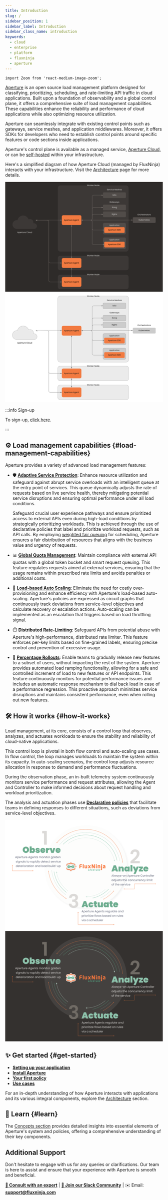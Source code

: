 ```yaml
---
title: Introduction
slug: /
sidebar_position: 1
sidebar_label: Introduction
sidebar_class_name: introduction
keywords:
  - cloud
  - enterprise
  - platform
  - fluxninja
  - aperture
---
```


```mdx-code-block
import Zoom from 'react-medium-image-zoom';
```

[Aperture](https://github.com/fluxninja/aperture) is an open source load
management platform designed for classifying, prioritizing, scheduling, and
rate-limiting API traffic in cloud applications. Built upon a foundation of
observability and a global control plane, it offers a comprehensive suite of
load management capabilities. These capabilities enhance the reliability and
performance of cloud applications while also optimizing resource utilization.

Aperture can seamlessly integrate with existing control points such as gateways,
service meshes, and application middlewares. Moreover, it offers SDKs for
developers who need to establish control points around specific features or code
sections inside applications.

Aperture's control plane is available as a managed service, [Aperture
Cloud][cloud], or can be [self-hosted][self-hosted] within your infrastructure.

Here's a simplified diagram of how Aperture Cloud (managed by FluxNinja)
interacts with your infrastructure. Visit the [Architecture][architecture] page
for more details.

![Aperture Architecture (dark)](./assets/img/aperture-architecture-dark.svg#gh-dark-mode-only)
![Aperture Architecture (light)](./assets/img/aperture-architecture-light.svg#gh-light-mode-only)

:::info Sign-up

To sign-up, [click here][sign-up].

:::

## ⚙️ Load management capabilities {#load-management-capabilities}

Aperture provides a variety of advanced load management features:

- 🛡️
  [**Adaptive Service Protection**](/use-cases/adaptive-service-protection/adaptive-service-protection.md):
  Enhance resource utilization and safeguard against abrupt service overloads
  with an intelligent queue at the entry point of services. This queue
  dynamically adjusts the rate of requests based on live service health, thereby
  mitigating potential service disruptions and ensuring optimal performance
  under all load conditions.

  Safeguard crucial user experience pathways and ensure prioritized access to
  external APIs even during high-load conditions by strategically prioritizing
  workloads. This is achieved through the use of declarative policies that label
  and prioritize workload requests, such as API calls. By employing
  [weighted fair queuing](https://en.wikipedia.org/wiki/Weighted_fair_queueing)
  for scheduling, Aperture ensures a fair distribution of resources that aligns
  with the business value and urgency of requests.

- 📊
  [**Global Quota Management**](/use-cases/managing-quotas/managing-quotas.md):
  Maintain compliance with external API quotas with a global token bucket and
  smart request queuing. This feature regulates requests aimed at external
  services, ensuring that the usage remains within prescribed rate limits and
  avoids penalties or additional costs.
- 🔀
  [**Load-based Auto Scaling**](/use-cases/auto-scaling/load-based-auto-scaling.md):
  Eliminate the need for costly over-provisioning and enhance efficiency with
  Aperture's load-based auto-scaling. Aperture's policies are expressed as
  circuit graphs that continuously track deviations from service-level
  objectives and calculate recovery or escalation actions. Auto-scaling can be
  implemented as an escalation that triggers based on load throttling signal.
- ⏱️ [**Distributed Rate-Limiting**](/use-cases/rate-limiting/rate-limiting.md):
  Safeguard APIs from potential abuse with Aperture's high-performance,
  distributed rate limiter. This feature enforces per-key limits based on
  fine-grained labels, ensuring precise control and prevention of excessive
  usage.
- 🚀
  [**Percentage Rollouts**](/use-cases/percentage-rollouts/percentage-rollouts.md):
  Enable teams to gradually release new features to a subset of users, without
  impacting the rest of the system. Aperture provides automated load ramping
  functionality, allowing for a safe and controlled increment of load to new
  features or API endpoints. This feature continuously monitors for potential
  performance issues and includes an automatic response mechanism to dial back
  load in case of a performance regression. This proactive approach minimizes
  service disruptions and maintains consistent performance, even when rolling
  out new features.

## 🛠️ How it works {#how-it-works}

Load management, at its core, consists of a control loop that observes,
analyzes, and actuates workloads to ensure the stability and reliability of
cloud-native applications.

This control loop is pivotal in both flow control and auto-scaling use cases. In
flow control, the loop manages workloads to maintain the system within its
capacity. In auto-scaling scenarios, the control loop adjusts resource
allocation in response to demand and performance fluctuations.

During the observation phase, an in-built telemetry system continuously monitors
service performance and request attributes, allowing the Agent and Controller to
make informed decisions about request handling and workload prioritization.

The analysis and actuation phases use
[**Declarative policies**](concepts/advanced/policy.md) that facilitate teams in
defining responses to different situations, such as deviations from
service-level objectives.

![Aperture Control Loop](./assets/img/oaalight.svg#gh-light-mode-only)
![Aperture Control Loop](./assets/img/oaadark.svg#gh-dark-mode-only)

## ✨ Get started {#get-started}

- [**Setting up your application**](get-started/set-up-application/set-up-application.md)
- [**Install Aperture**](get-started/installation/installation.md)
- [**Your first policy**](get-started/policies/policies.md)
- [**Use cases**](use-cases/use-cases.md)

For an in-depth understanding of how Aperture interacts with applications and
its various integral components, explore the
[Architecture](architecture/architecture.md) section.

## 📖 Learn {#learn}

The [Concepts section](concepts/concepts.md) provides detailed insights into
essential elements of Aperture's system and policies, offering a comprehensive
understanding of their key components.

## Additional Support

Don't hesitate to engage with us for any queries or clarifications. Our team is
here to assist and ensure that your experience with Aperture is smooth and
beneficial.

<!-- vale off -->

[**💬 Consult with an expert**](https://calendly.com/desaijai/fluxninja-meeting)
|
[**👥 Join our Slack Community**](https://join.slack.com/t/fluxninja-aperture/shared_invite/zt-1vm2t2yjb-AG8rzKkB5TpPmqihJB6YYw)
| ✉️ Email: [**support@fluxninja.com**](mailto:support@fluxninja.com)

<!-- vale on -->

[cloud]: https://www.fluxninja.com/product
[sign-up]: https://app.fluxninja.com/sign-up
[architecture]: /architecture/architecture.md
[self-hosted]: /self-hosting

